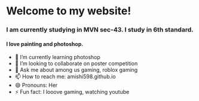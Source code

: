 # Welcome to my website! 
### I am currently studying in MVN sec-43. I study in 6th standard.


#### I love painting and photoshop.


- 🌱 I’m currently learning photoshop
- 👯 I’m looking to collaborate on poster competition
- 💬 Ask me about among us gaming, roblox gaming
- 📫 How to reach me: amishi598.github.io
- 😄 Pronouns: Her
- ⚡ Fun fact: I looove gaming, watching youtube 


<!--

# Welcome to GitHub Pages

You can use the [editor on GitHub](https://github.com/Amishi598/Amishi598.github.io/edit/main/README.md) to maintain and preview the content for your website in Markdown files.

Whenever you commit to this repository, GitHub Pages will run [Jekyll](https://jekyllrb.com/) to rebuild the pages in your site, from the content in your Markdown files.

### Markdown

Markdown is a lightweight and easy-to-use syntax for styling your writing. It includes conventions for


Syntax highlighted code block

## Header 1
### Header 2
#### Header 3 

- Bulleted
- List

1. Numbered
2. List

**Bold** and _Italic_ and `Code` text

[Link](url) and ![Image](src)


For more details see [GitHub Flavored Markdown](https://guides.github.com/features/mastering-markdown/).

### Jekyll Themes

Your Pages site will use the layout and styles from the Jekyll theme you have selected in your [repository settings](https://github.com/Amishi598/Amishi598.github.io/settings/pages). The name of this theme is saved in the Jekyll `_config.yml` configuration file.

### Support or Contact

Having trouble with Pages? Check out our [documentation](https://docs.github.com/categories/github-pages-basics/) or [contact support](https://support.github.com/contact) and we’ll help you sort it out.
-->
